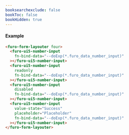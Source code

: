 ```yaml
---
booksearchexclude: false
bookToc: false
bookHidden: true
---
```

#### Example
<script type="module" src="/init.js"></script>
<furo-demo-snippet>
<template>
<furo-form-layouter four>
<furo-ui5-number-input
    fn-bind-data="--doExp(*.furo_data_number_input)"
 ></furo-ui5-number-input>
<furo-ui5-number-input
    readonly
    fn-bind-data="--doExp(*.furo_data_number_input)"
 ></furo-ui5-number-input>
<furo-ui5-number-input
    disabled
    fn-bind-data="--doExp(*.furo_data_number_input)"
 ></furo-ui5-number-input>
<furo-ui5-number-input
    value-state="Success"
    placeholder="Placeholder"
    fn-bind-data="--doExp(*.furo_data_number_input)"
 ></furo-ui5-number-input>
</furo-form-layouter>
<furo-data-object
  type="experiment.Experiment"
  @-object-ready="--doExp"
></furo-data-object>
</template>
</furo-demo-snippet>

```html
<furo-form-layouter four>
  <furo-ui5-number-input
    fn-bind-data="--doExp(*.furo_data_number_input)"
  ></furo-ui5-number-input>
  <furo-ui5-number-input
    readonly
    fn-bind-data="--doExp(*.furo_data_number_input)"
  ></furo-ui5-number-input>
  <furo-ui5-number-input
    disabled
    fn-bind-data="--doExp(*.furo_data_number_input)"
  ></furo-ui5-number-input>
  <furo-ui5-number-input
    value-state="Success"
    placeholder="Placeholder"
    fn-bind-data="--doExp(*.furo_data_number_input)"
  ></furo-ui5-number-input>
</furo-form-layouter>
```

